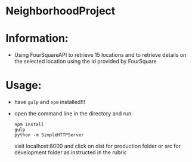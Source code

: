 # NeighborhoodProject

# Information:

* Using FourSquareAPI to retrieve 15 locations and to retrieve details on the selected location using the id provided by FourSquare

# Usage:

* have `gulp` and `npm` installed!!!

* open the command line in the directory and run:
  ```
  npm install
  gulp
  python -m SimpleHTTPServer
  ```
  visit localhost:8000 and click on dist for production folder or src for development folder as instructed in the rubric
